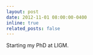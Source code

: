 ```yaml
---
layout: post
date: 2012-11-01 08:00:00-0400
inline: true
related_posts: false
---
```


Starting my PhD at LIGM.
